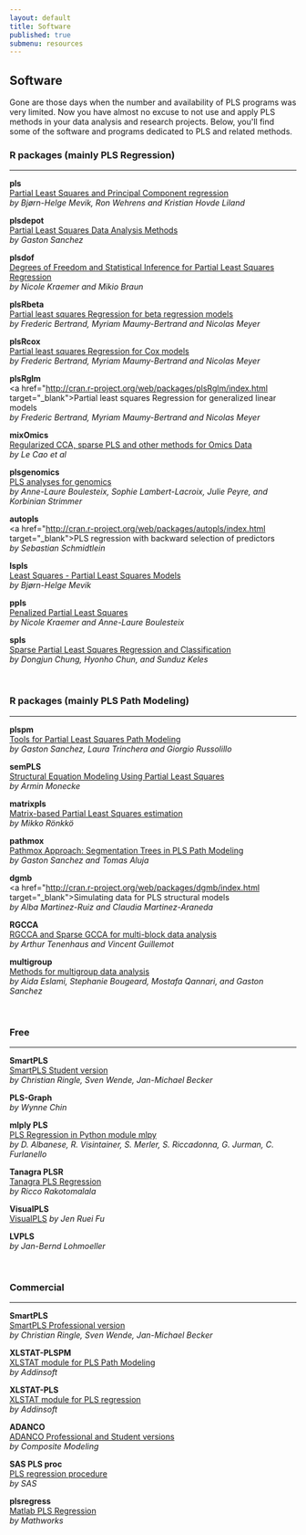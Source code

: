 ```yaml
---
layout: default
title: Software
published: true
submenu: resources
---
```


## Software ##

Gone are those days when the number and availability of PLS programs was very limited.
Now you have almost no excuse to not use and apply PLS methods in your data analysis 
and research projects. Below, you'll 
find some of the software and programs dedicated to PLS and related methods. 


### R packages (mainly PLS Regression) ###
<hr/>

**pls**<br>
<a href="http://cran.r-project.org/web/packages/pls/index.html" target="_blank">Partial Least Squares and Principal Component regression</a><br> 
*by Bjørn-Helge Mevik, Ron Wehrens and Kristian Hovde Liland*


**plsdepot**<br> 
<a href="http://cran.r-project.org/web/packages/plsdepot/index.html" target="_blank">Partial Least Squares Data Analysis Methods</a><br> 
*by Gaston Sanchez*

**plsdof**<br>
<a href="http://cran.r-project.org/web/packages/plsdof/index.html" target="_blank">Degrees of Freedom and Statistical Inference for Partial Least Squares Regression</a><br>
*by Nicole Kraemer and Mikio Braun*

**plsRbeta**<br>
<a href="http://cran.r-project.org/web/packages/plsRbeta/index.html" target="_blank">
Partial least squares Regression for beta regression models</a><br>
*by Frederic Bertrand, Myriam Maumy-Bertrand and Nicolas Meyer*

**plsRcox**<br>
<a href="http://cran.r-project.org/web/packages/plsRcox/index.html" target="_blank">
Partial least squares Regression for Cox models</a><br>
*by Frederic Bertrand, Myriam Maumy-Bertrand and Nicolas Meyer*

**plsRglm**<br>
<a href="http://cran.r-project.org/web/packages/plsRglm/index.html target="_blank">Partial least squares Regression for generalized linear models</a><br>
*by Frederic Bertrand, Myriam Maumy-Bertrand and Nicolas Meyer*

**mixOmics**<br>
<a href="http://cran.r-project.org/web/packages/mixOmics/index.html" target="_blank">Regularized CCA, sparse PLS and other methods for Omics Data</a><br>
*by Le Cao et al*

**plsgenomics**<br>
<a href="http://cran.r-project.org/web/packages/plsgenomics/index.html" target="_blank">PLS analyses for genomics</a><br>
*by Anne-Laure Boulesteix, Sophie Lambert-Lacroix, Julie Peyre, and Korbinian Strimmer*

**autopls**<br>
<a href="http://cran.r-project.org/web/packages/autopls/index.html target="_blank">PLS regression with backward selection of predictors</a><br>
*by Sebastian Schmidtlein*

**lspls**<br>
<a href="http://cran.r-project.org/web/packages/lspls/index.html" target="_blank">Least Squares - Partial Least Squares Models</a><br> 
*by Bjørn-Helge Mevik*

**ppls**<br>
<a href="http://cran.r-project.org/web/packages/ppls/index.html" target="_blank">Penalized Partial Least Squares</a><br> 
*by Nicole Kraemer and Anne-Laure Boulesteix*

**spls**<br>
<a href="http://cran.r-project.org/web/packages/spls/index.html" target="_blank">Sparse Partial Least Squares Regression and Classification</a><br> 
*by Dongjun Chung, Hyonho Chun, and Sunduz Keles*

<br>

### R packages (mainly PLS Path Modeling) ###
<hr/>

**plspm**<br> 
<a href="http://cran.r-project.org/web/packages/plspm/index.html" target="_blank">Tools for Partial Least Squares Path Modeling</a><br>
*by Gaston Sanchez, Laura Trinchera and Giorgio Russolillo*

**semPLS**<br>
<a href="http://cran.r-project.org/web/packages/semPLS/index.html" target="_blank">Structural Equation Modeling Using Partial Least Squares</a><br>
*by Armin Monecke*

**matrixpls**<br>
<a href="http://cran.r-project.org/web/packages/matrixpls/index.html" target="_blank">Matrix-based Partial Least Squares estimation</a><br>
*by Mikko Rönkkö*

**pathmox**<br>
<a href="http://cran.r-project.org/web/packages/pathmox/index.html" target="_blank">Pathmox Approach: Segmentation Trees in PLS Path Modeling</a><br>
*by Gaston Sanchez and Tomas Aluja*

**dgmb**<br>
<a href="http://cran.r-project.org/web/packages/dgmb/index.html target="_blank">Simulating data for PLS structural models</a><br>
*by Alba Martinez-Ruiz and Claudia Martinez-Araneda*

**RGCCA**<br>
<a href="http://cran.r-project.org/web/packages/RGCCA/index.html" target="_blank">RGCCA and Sparse GCCA for multi-block data analysis</a><br>
*by Arthur Tenenhaus and Vincent Guillemot*

**multigroup**<br>
<a href="http://cran.r-project.org/web/packages/multigroup/index.html" target="_blank">Methods for multigroup data analysis</a><br>
*by Aida Eslami, Stephanie Bougeard, Mostafa Qannari, and Gaston Sanchez*

<br>

### Free ###
<hr/>

**SmartPLS**<br>
<a href="http://www.smartpls.de/" target="_blank">SmartPLS Student version</a><br>
*by Christian Ringle, Sven Wende, Jan-Michael Becker*

**PLS-Graph**<br>
*by Wynne Chin*

**mlply PLS**<br>
<a href="http://mlpy.sourceforge.net/" target="_blank">PLS Regression in Python module mlpy</a><br>
*by D. Albanese, R. Visintainer, S. Merler, S. Riccadonna, G. Jurman, C. Furlanello*

**Tanagra PLSR**<br>
<a href="http://eric.univ-lyon2.fr/~ricco/tanagra/en/tanagra.html" target="_blank">Tanagra PLS Regression</a><br>
*by Ricco Rakotomalala*

**VisualPLS**<br>
<a href="http://www2.kuas.edu.tw/prof/fred/vpls/" target="_blank">VisualPLS</a>
*by Jen Ruei Fu*

**LVPLS**<br>
*by Jan-Bernd Lohmoeller*

<br>

### Commercial ###
<hr/>

**SmartPLS**<br>
<a href="http://www.smartpls.de/" target="_blank">SmartPLS Professional version</a><br>
*by Christian Ringle, Sven Wende, Jan-Michael Becker*

**XLSTAT-PLSPM**<br>
<a href="http://www.xlstat.com/en/products-solutions/plspm.html" target="_blank">XLSTAT module for PLS Path Modeling</a><br>
*by Addinsoft*

**XLSTAT-PLS**<br>
<a href="http://www.xlstat.com/en/products-solutions/pls.html" target="_blank">XLSTAT module for PLS regression</a><br>
*by Addinsoft*

**ADANCO**<br>
<a href="http://www.composite-modeling.com/" target="_blank">ADANCO Professional and Student versions</a><br>
*by Composite Modeling*

**SAS PLS proc**<br>
<a href="http://support.sas.com/documentation/cdl/en/statug/63033/HTML/default/viewer.htm#statug_pls_sect006.htm" target="_blank">PLS regression procedure</a><br>
*by SAS*

**plsregress**<br>
<a href="http://www.mathworks.com/help/stats/plsregress.html" target="_blank">Matlab PLS Regression</a><br>
*by Mathworks*
